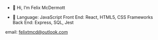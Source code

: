 - 👋 Hi, I’m Felix McDermott

- 🌱 Language: JavaScript 
Front End: React, HTML5, CSS Frameworks
Back End: Express, SQL, Jest


email: felixtmcd@outlook.com

<!---
fedog-ops/fedog-ops is a ✨ special ✨ repository because its `README.md` (this file) appears on your GitHub profile.
You can click the Preview link to take a look at your changes.
--->
